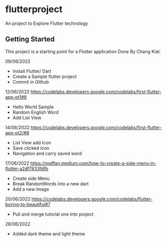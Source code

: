 # flutterproject

An project to Explore Flutter technology

## Getting Started

This project is a starting point for a Flutter application Done By Chang Kiat.

09/06/2022
- Install Flutter/ Dart
- Create a Sample flutter project
- Commit in Github

12/06/2022
https://codelabs.developers.google.com/codelabs/first-flutter-app-pt1#6 
- Hello World Sample
- Random English Word
- Add List View

14/06/2022
https://codelabs.developers.google.com/codelabs/first-flutter-app-pt2/#8
- List View add Icon
- Save clicked icon
- Navigation and carry saved word

17/06/2022
https://maffan.medium.com/how-to-create-a-side-menu-in-flutter-a2df7833fdfb
- Create side Menu
- Break RandomWords into a new dart
- Add a new Image

20/06/2022
https://codelabs.developers.google.com/codelabs/flutter-boring-to-beautiful#7
- Pull and merge tutorial one into project

28/06/2022
- Added dark theme and light theme
